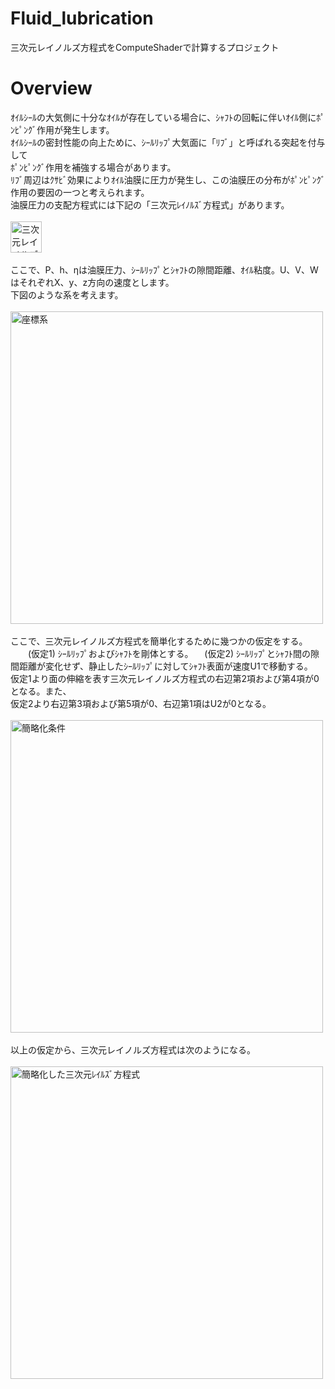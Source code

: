 # Fluid_lubrication
三次元レイノルズ方程式をComputeShaderで計算するプロジェクト

# Overview
ｵｲﾙｼｰﾙの大気側に十分なｵｲﾙが存在している場合に、ｼｬﾌﾄの回転に伴いｵｲﾙ側にﾎﾟﾝﾋﾟﾝｸﾞ作用が発生します。
<br>
ｵｲﾙｼｰﾙの密封性能の向上ために、ｼｰﾙﾘｯﾌﾟ大気面に「ﾘﾌﾞ」と呼ばれる突起を付与して
<br>
ﾎﾟﾝﾋﾟﾝｸﾞ作用を補強する場合があります。
<br>
ﾘﾌﾞ周辺はｸｻﾋﾞ効果によりｵｲﾙ油膜に圧力が発生し、この油膜圧の分布がﾎﾟﾝﾋﾟﾝｸﾞ作用の要因の一つと考えられます。
<br>
油膜圧力の支配方程式には下記の「三次元ﾚｲﾉﾙｽﾞ方程式」があります。
<br>
<br>
<img src="https://user-images.githubusercontent.com/52177886/68773045-398e0780-066e-11ea-8863-1fae1f27507b.jpg" height="50px" alt="三次元レイノルズ方程式">
<br>
<br>
ここで、P、h、ηは油膜圧力、ｼｰﾙﾘｯﾌﾟとｼｬﾌﾄの隙間距離、ｵｲﾙ粘度。U、V、WはそれぞれX、y、z方向の速度とします。
<br>
下図のような系を考えます。
<br>
<br>
<img src="https://user-images.githubusercontent.com/52177886/68772400-16af2380-066d-11ea-9685-d4498cb13b94.jpg" width="500px" alt="座標系">
<br>
<br>
ここで、三次元レイノルズ方程式を簡単化するために幾つかの仮定をする。
<br>
　　(仮定1) ｼｰﾙﾘｯﾌﾟおよびｼｬﾌﾄを剛体とする。
  　(仮定2) ｼｰﾙﾘｯﾌﾟとｼｬﾌﾄ間の隙間距離が変化せず、静止したｼｰﾙﾘｯﾌﾟに対してｼｬﾌﾄ表面が速度U1で移動する。
<br>
仮定1より面の伸縮を表す三次元レイノルズ方程式の右辺第2項および第4項が0となる。また、
<br>
仮定2より右辺第3項および第5項が0、右辺第1項はU2が0となる。
<br><br>
<img src="https://user-images.githubusercontent.com/52177886/69241289-d65a2300-0be1-11ea-8a42-0736b65340bf.jpg" width="500px" alt="簡略化条件">
<br><br>
以上の仮定から、三次元レイノルズ方程式は次のようになる。
<br><br>
<img src="https://user-images.githubusercontent.com/52177886/69241318-e7a32f80-0be1-11ea-93c9-52c0a0592298.jpg" width="500px" alt="簡略化した三次元ﾚｲﾙｽﾞ方程式">
<br><br>
